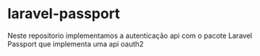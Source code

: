 # laravel-passport
Neste repositorio implementamos a autenticação api com o pacote Laravel Passport que implementa uma api oauth2
